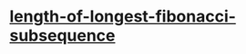 # [length-of-longest-fibonacci-subsequence](https://leetcode-cn.com/problems/length-of-longest-fibonacci-subsequence)
